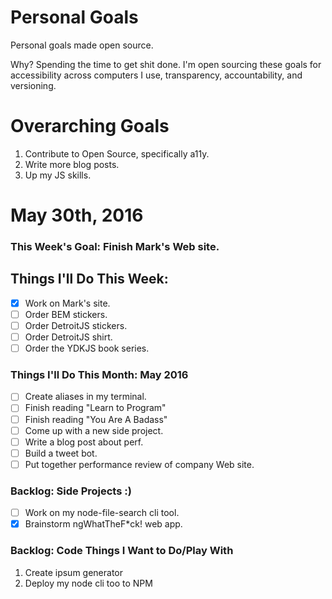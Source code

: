 Personal Goals
==============

Personal goals made open source.

Why? Spending the time to get shit done. I'm open sourcing these goals for accessibility across computers I use, transparency, accountability, and versioning.

# Overarching Goals
1. Contribute to Open Source, specifically a11y.
2. Write more blog posts.
3. Up my JS skills.

# May 30th, 2016

### This Week's Goal: Finish Mark's Web site.

## Things I'll Do This Week:
- [x] Work on Mark's site.
- [ ] Order BEM stickers.
- [ ] Order DetroitJS stickers.
- [ ] Order DetroitJS shirt.
- [ ] Order the YDKJS book series.

### Things I'll Do This Month: May 2016
- [ ] Create aliases in my terminal.
- [ ] Finish reading "Learn to Program"
- [ ] Finish reading "You Are A Badass"
- [ ] Come up with a new side project.
- [ ] Write a blog post about perf.
- [ ] Build a tweet bot.
- [ ] Put together performance review of company Web site.

### Backlog: Side Projects :)
- [ ] Work on my node-file-search cli tool.
- [x] Brainstorm ngWhatTheF*ck! web app.

### Backlog: Code Things I Want to Do/Play With
1. Create ipsum generator
2. Deploy my node cli too to NPM
